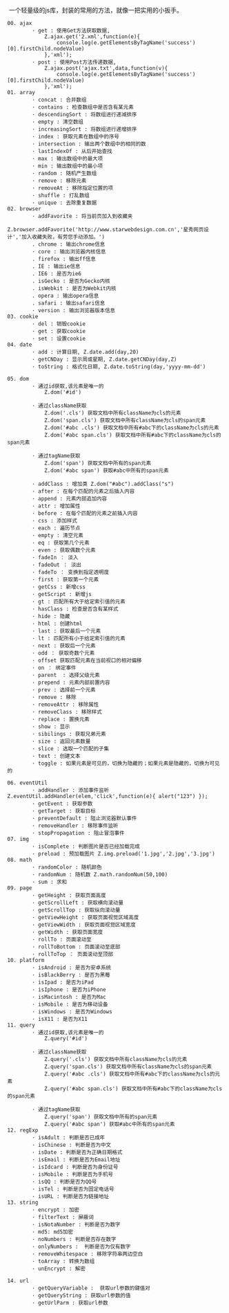   一个轻量级的js库，封装的常用的方法，就像一把实用的小扳手。
   
   	00. ajax 
			· get : 使用Get方法获取数据, 
				Z.ajax.get('2.xml',function(e){
					console.log(e.getElementsByTagName('success')[0].firstChild.nodeValue)	
				},'xml');
			· post : 使用Post方法传递数据,
				Z.ajax.post('ajax.txt',data,function(v){
					console.log(e.getElementsByTagName('success')[0].firstChild.nodeValue)	
				},'xml');			
	01. array 
			· concat : 合并数组
			· contains : 检查数组中是否含有某元素
			· descendingSort : 将数组进行递减排序
			· empty : 清空数组
			· increasingSort : 将数组进行递增排序
			· index : 获取元素在数组中的序号
			· intersection : 输出两个数组中的相同的数
			· lastIndexOf : 从后开始查找
			· max : 输出数组中的最大项
			· min : 输出数组中的最小项
			· random : 随机产生数组
			· remove : 移除元素
			· removeAt : 移除指定位置的项
			· shuffle : 打乱数组
			· unique : 去除重复数据
	02. browser 
			· addFavorite : 将当前页加入到收藏夹 
				Z.browser.addFavorite('http://www.starwebdesign.com.cn','星秀网页设计','加入收藏失败，有劳您手动添加。')
			. chrome : 输出chrome信息
			· core : 输出浏览器内核信息
			. firefox : 输出ff信息
			. IE : 输出ie信息
			. IE6 : 是否为ie6
			. isGecko : 是否为Gecko内核
			. isWebkit : 是否为Webkit内核
			. opera : 输出opera信息
			. safari : 输出safari信息
			· version : 输出浏览器版本信息
	03. cookie 
			· del : 销毁cookie
			· get : 获取cookie
			· set : 设置cookie
	04. date 
			· add : 计算日期, Z.date.add(day,20)
			· getCNDay : 显示周或星期, Z.date.getCNDay(day,Z)
			· toString : 格式化日期, Z.date.toString(day,'yyyy-mm-dd')
			
	05. dom 
			· 通过id获取,该元素是唯一的 
				Z.dom('#id') 
			 
			· 通过className获取 
				Z.dom('.cls') 获取文档中所有className为cls的元素 
				Z.dom('span.cls') 获取文档中所有className为cls的span元素
				Z.dom('#abc .cls') 获取文档中所有#abc下的className为cls的元素
				Z.dom('#abc span.cls') 获取文档中所有#abc下的className为cls的span元素
			
			· 通过tagName获取 
				Z.dom('span') 获取文档中所有的span元素
				Z.dom('#abc span') 获取#abc中所有的span元素
	
			· addClass : 增加类 Z.dom("#abc").addClass("s")
			· after : 在每个匹配的元素之后插入内容
			· append : 元素内部追加内容
			· attr : 增加属性
			· before : 在每个匹配的元素之前插入内容
			· css : 添加样式
			· each : 遍历节点
			· empty : 清空元素
			· eq : 获取第几个元素
			· even : 获取偶数个元素
			· fadeIn ： 淡入
			· fadeOut ： 淡出
			· fadeTo ： 变换到指定透明度
			· first : 获取第一个元素
			· getCss : 新增css
			· getScript : 新增js
			· gt : 匹配所有大于给定索引值的元素
			· hasClass : 检查是否含有某样式
			· hide : 隐藏
			· html : 创建html
			· last : 获取最后一个元素
			· lt : 匹配所有小于给定索引值的元素
			· next : 获取后一个元素
			· odd ： 获取奇数个元素
			· offset 获取匹配元素在当前视口的相对偏移
			· on ： 绑定事件
			· parent  : 选择父级元素
			· prepend : 元素内部前置内容
			· prev : 选择前一个元素
			· remove : 移除
			· removeAttr : 移除属性
			· removeClass : 移除样式 
			· replace : 置换元素
			· show : 显示
			· sibilings : 获取兄弟元素
			· size : 返回元素数量
			· slice : 选取一个匹配的子集
			· text : 创建文本
			· toggle : 如果元素是可见的，切换为隐藏的；如果元素是隐藏的，切换为可见的
			
	06. eventUtil
			· addHandler : 添加事件监听 Z.eventUtil.addHandler(elem,'click',function(e){ alert("123") });
			· getEvent : 获取参数
			· getTarget : 获取目标
			· preventDefault : 阻止浏览器默认事件
			· removeHandler : 移除事件监听
			· stopPropagation : 阻止冒泡事件 
	07. img 
			· isComplete : 判断图片是否已经加载完成
			· preload : 预加载图片 Z.img.preload('1.jpg','2.jpg','3.jpg')
	08. math 
			· randomColor : 随机颜色 
			· randomNum : 随机数 Z.math.randomNum(50,100)
			· sum : 求和
	09. page
			· getHeight : 获取页面高度
			· getScrollLeft : 获取横向滚动量
			· getScrollTop : 获取纵向滚动量
			· getViewHeight : 获取页面视觉区域高度
			· getViewWidth : 获取页面视觉区域宽度
			· getWidth : 获取页面宽度
			· rollTo : 页面滚动至
			· rollToBottom : 页面滚动至底部
			· rollToTop ： 页面滚动至顶部
	10. platform
			· isAndroid : 是否为安卓系统
			· isBlackBerry : 是否为黑莓
			· isIpad : 是否为iPad
			· isIphone : 是否为iPhone
			· isMacintosh : 是否为Mac
			· isMobile : 是否为移动设备
			· isWindows : 是否为Windows
			· isX11 : 是否为X11
	11. query
			· 通过id获取,该元素是唯一的 
				Z.query('#id') 
			 
			· 通过className获取 
				Z.query('.cls') 获取文档中所有className为cls的元素 
				Z.query('span.cls') 获取文档中所有className为cls的span元素
				Z.query('#abc .cls') 获取文档中所有#abc下的className为cls的元素
				Z.query('#abc span.cls') 获取文档中所有#abc下的className为cls的span元素
			
			· 通过tagName获取 
				Z.query('span') 获取文档中所有的span元素
				Z.query('#abc span') 获取#abc中所有的span元素
	12. regExp
			· isAdult : 判断是否已成年 
			· isChinese : 判断是否为中文
			· isDate : 判断是否为正确日期格式
			· isEmail : 判断是否为Email地址
			· isIdcard : 判断是否为身份证号
			· isMobile : 判断是否为手机号
			· isQQ : 判断是否为QQ号
			· isTel : 判断是否为固定电话号
			· isURL : 判断是否为链接地址
	13. string
			· encrypt : 加密
			· filterText : 屏蔽词
			· isNotaNumber : 判断是否为数字 
			· md5: md5加密
			· noNumbers : 判断是否存在数字
			· onlyNumbers :  判断是否为仅有数字
			· removeWhitespace : 移除字符串两边空白  
			· toArray : 转换为数组
			· unEncrypt : 解密
			
	14. url
			· getQueryVariable :  获取url参数的键值对
			· getQueryString : 获取url参数的值
			· getUrlParm : 获取url参数
